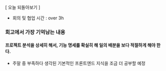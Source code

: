 [ 오늘 되돌아보기 ]
- 회의 및 협업 시간 : over 3h

### 회고에서 가장 기억남는 내용
#### 프로젝트 분석을 상세히 해서, 기능 명세를 확실히 해 일의 배분을 보다 적절하게 해야 한다.

- 주말 중 부족하다 생각된 기본적인 프론트엔드 지식을 조금 더 공부할 예정
